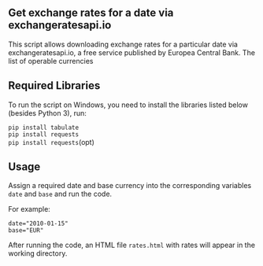 ## Get exchange rates for a date via exchangeratesapi.io

This script allows downloading exchange rates for a particular date via exchangeratesapi.io, a free service published by Europea Central Bank. The list of operable currencies

## Required Libraries

To run the script on Windows, you need to install the libraries listed below (besides Python 3), run:

`pip install tabulate`  
`pip install requests`  
`pip install requests`(opt)


## Usage

Assign a required date and base currency into the corresponding variables `date` and `base` and run the code.

For example:

`date="2010-01-15"`  
`base="EUR"`

After running the code, an HTML file `rates.html` with rates will appear in the working directory.
